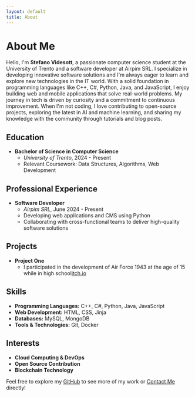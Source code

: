 ```yaml
---
layout: default
title: About
---
```


# About Me

Hello, I'm **Stefano Videsott**, a passionate computer science student at the University of Trento and a software developer at Airpim SRL. I specialize in developing innovative software solutions and I'm always eager to learn and explore new technologies in the IT world.
With a solid foundation in programming languages like C++, C#, Python, Java, and JavaScript, I enjoy building web and mobile applications that solve real-world problems. My journey in tech is driven by curiosity and a commitment to continuous improvement.
When I'm not coding, I love contributing to open-source projects, exploring the latest in AI and machine learning, and sharing my knowledge with the community through tutorials and blog posts.

## Education

- **Bachelor of Science in Computer Science**
  - *University of Trento*, 2024 - Present
  - Relevant Coursework: Data Structures, Algorithms, Web Development

## Professional Experience

- **Software Developer**
  - *Airpim SRL*, June 2024 - Present
  - Developing web applications and CMS using Python
  - Collaborating with cross-functional teams to deliver high-quality software solutions

## Projects

- **Project One**
  - I participated in the development of Air Force 1943 at the age of 15 while in high school[itch.io](https://weatherlight.itch.io/airforce-1943)

## Skills

- **Programming Languages:** C++, C#, Python, Java, JavaScript
- **Web Development:** HTML, CSS, Jinja
- **Databases:** MySQL, MongoDB
- **Tools & Technologies:** Git, Docker

## Interests

- **Cloud Computing & DevOps**
- **Open Source Contribution**
- **Blockchain Technology**

Feel free to explore my [GitHub](https://github.com/StefanoVidesott) to see more of my work or [Contact Me](#contact) directly!
